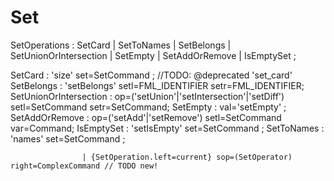 # Set 

SetOperations : SetCard | SetToNames | SetBelongs | SetUnionOrIntersection | SetEmpty | SetAddOrRemove | IsEmptySet ;

SetCard : 'size' set=SetCommand ; //TODO: @deprecated 'set_card'
SetBelongs : 'setBelongs' setl=FML_IDENTIFIER setr=FML_IDENTIFIER;
SetUnionOrIntersection : op=('setUnion'|'setIntersection'|'setDiff') setl=SetCommand setr=SetCommand;
SetEmpty : val='setEmpty' ;
SetAddOrRemove : op=('setAdd'|'setRemove') setl=SetCommand var=Command;
IsEmptySet : 'setIsEmpty' set=SetCommand ;
SetToNames : 'names' set=SetCommand ;

                    | {SetOperation.left=current} sop=(SetOperator) right=ComplexCommand // TODO new!


